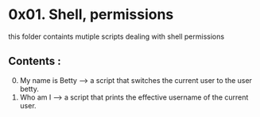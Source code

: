 # 0x01. Shell, permissions
this folder containts mutiple scripts dealing with shell permissions

## Contents :
0. My name is Betty  -->  a script that switches the current user to the user betty.
1. Who am I --> a script that prints the effective username of the current user. 
